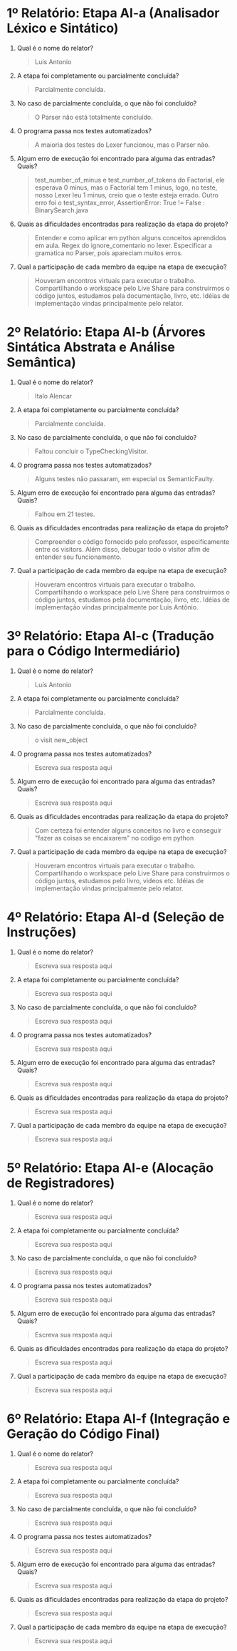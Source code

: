 # 1º Relatório: Etapa AI-a (Analisador Léxico e Sintático)

1. Qual é o nome do relator?

    > Luís Antonio

2. A etapa foi completamente ou parcialmente concluída?

    > Parcialmente concluída.

3. No caso de parcialmente concluída, o que não foi concluído?

    > O Parser não está totalmente concluído.

4. O programa passa nos testes automatizados?
    
    > A maioria dos testes do Lexer funcionou, mas o Parser não.

5. Algum erro de execução foi encontrado para alguma das entradas? Quais?
    
    > test_number_of_minus e test_number_of_tokens do Factorial, ele esperava 0 minus, mas o Factorial tem 1 minus, logo, no teste, nosso Lexer leu 1 minus, creio que o teste esteja errado. Outro erro foi o test_syntax_error, AssertionError: True != False : BinarySearch.java

6. Quais as dificuldades encontradas para realização da etapa do projeto?
    
    > Entender e como aplicar em python alguns conceitos aprendidos em aula. Regex do ignore_comentario no lexer. Especificar a gramatica no Parser, pois apareciam muitos erros. 

7. Qual a participação de cada membro da equipe na etapa de execução?
    
    > Houveram encontros virtuais para executar o trabalho. Compartilhando o workspace pelo Live Share para construirmos o código juntos, estudamos pela documentação, livro, etc. Idéias de implementação vindas principalmente pelo relator.


# 2º Relatório: Etapa AI-b (Árvores Sintática Abstrata e Análise Semântica)

1. Qual é o nome do relator?

    > Italo Alencar

2. A etapa foi completamente ou parcialmente concluída?

    > Parcialmente concluída.

3. No caso de parcialmente concluída, o que não foi concluído?

    > Faltou concluir o TypeCheckingVisitor.

4. O programa passa nos testes automatizados?
    
    > Alguns testes não passaram, em especial os SemanticFaulty.

5. Algum erro de execução foi encontrado para alguma das entradas? Quais?
    
    > Falhou em 21 testes.

6. Quais as dificuldades encontradas para realização da etapa do projeto?
    
    > Compreender o código fornecido pelo professor, especificamente entre os visitors. Além disso, debugar todo o visitor afim de entender seu funcionamento.

7. Qual a participação de cada membro da equipe na etapa de execução?
    
    > Houveram encontros virtuais para executar o trabalho. Compartilhando o workspace pelo Live Share para construirmos o código juntos, estudamos pela documentação, livro, etc. Idéias de implementação vindas principalmente por Luis Antônio.


# 3º Relatório: Etapa AI-c (Tradução para o Código Intermediário)

1. Qual é o nome do relator?

    > Luís Antonio

2. A etapa foi completamente ou parcialmente concluída?

    > Parcialmente concluída.

3. No caso de parcialmente concluída, o que não foi concluído?

    > o visit new_object

4. O programa passa nos testes automatizados?
    
    > Escreva sua resposta aqui

5. Algum erro de execução foi encontrado para alguma das entradas? Quais?
    
    > Escreva sua resposta aqui

6. Quais as dificuldades encontradas para realização da etapa do projeto?
    
    > Com certeza foi entender alguns conceitos no livro e conseguir "fazer as coisas se encaixarem" no codigo em python

7. Qual a participação de cada membro da equipe na etapa de execução?
    
    > Houveram encontros virtuais para executar o trabalho. Compartilhando o workspace pelo Live Share para construirmos o código juntos, estudamos pelo livro, videos etc. Idéias de implementação vindas principalmente pelo relator.


# 4º Relatório: Etapa AI-d (Seleção de Instruções)

1. Qual é o nome do relator?

    > Escreva sua resposta aqui

2. A etapa foi completamente ou parcialmente concluída?

    > Escreva sua resposta aqui

3. No caso de parcialmente concluída, o que não foi concluído?

    > Escreva sua resposta aqui

4. O programa passa nos testes automatizados?
    
    > Escreva sua resposta aqui

5. Algum erro de execução foi encontrado para alguma das entradas? Quais?
    
    > Escreva sua resposta aqui

6. Quais as dificuldades encontradas para realização da etapa do projeto?
    
    > Escreva sua resposta aqui

7. Qual a participação de cada membro da equipe na etapa de execução?
    
    > Escreva sua resposta aqui


# 5º Relatório: Etapa AI-e (Alocação de Registradores)

1. Qual é o nome do relator?

    > Escreva sua resposta aqui

2. A etapa foi completamente ou parcialmente concluída?

    > Escreva sua resposta aqui

3. No caso de parcialmente concluída, o que não foi concluído?

    > Escreva sua resposta aqui

4. O programa passa nos testes automatizados?
    
    > Escreva sua resposta aqui

5. Algum erro de execução foi encontrado para alguma das entradas? Quais?
    
    > Escreva sua resposta aqui

6. Quais as dificuldades encontradas para realização da etapa do projeto?
    
    > Escreva sua resposta aqui

7. Qual a participação de cada membro da equipe na etapa de execução?
    
    > Escreva sua resposta aqui


# 6º Relatório: Etapa AI-f (Integração e Geração do Código Final)

1. Qual é o nome do relator?

    > Escreva sua resposta aqui

2. A etapa foi completamente ou parcialmente concluída?

    > Escreva sua resposta aqui

3. No caso de parcialmente concluída, o que não foi concluído?

    > Escreva sua resposta aqui

4. O programa passa nos testes automatizados?
    
    > Escreva sua resposta aqui

5. Algum erro de execução foi encontrado para alguma das entradas? Quais?
    
    > Escreva sua resposta aqui

6. Quais as dificuldades encontradas para realização da etapa do projeto?
    
    > Escreva sua resposta aqui

7. Qual a participação de cada membro da equipe na etapa de execução?
    
    > Escreva sua resposta aqui